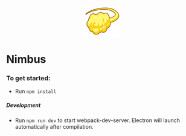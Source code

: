 <p align="center">
  <img width="100" height="85" src="screenshots/nimbus.png">
  <h1>Nimbus</h1>
</p>


### To get started:
* Run `npm install`

##### Development
* Run `npm run dev` to start webpack-dev-server. Electron will launch automatically after compilation.